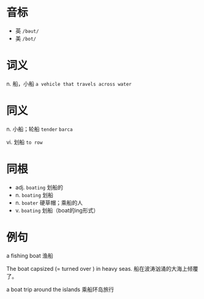 # 音标

- 英 `/bəut/`
- 美 `/bot/`

# 词义

n. 船，小船
`a vehicle that travels across water`

# 同义

n. 小船；轮船
`tender` `barca`

vi. 划船
`to row`

# 同根

- adj. `boating` 划船的
- n. `boating` 划船
- n. `boater` 硬草帽；乘船的人
- v. `boating` 划船（boat的ing形式）

# 例句

a fishing boat
渔船

The boat capsized (=  turned over  ) in heavy seas.
船在波涛汹涌的大海上倾覆了。

a boat trip around the islands
乘船环岛旅行


